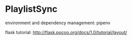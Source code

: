 # PlaylistSync

environment and dependency management:
pipenv

flask tutorial:
http://flask.pocoo.org/docs/1.0/tutorial/layout/


